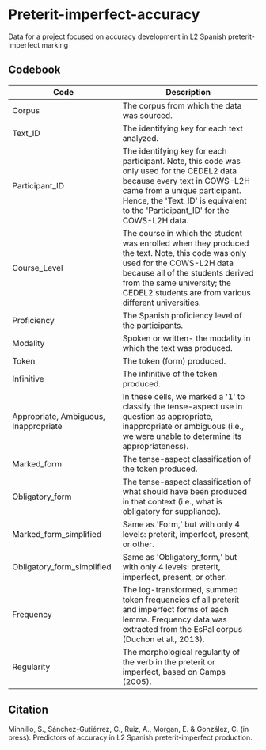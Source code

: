 # Preterit-imperfect-accuracy
Data for a project focused on accuracy development in L2 Spanish preterit-imperfect marking

## Codebook

| Code  | Description |
| ------------- | ------------- |
| Corpus  | The corpus from which the data was sourced.  |
| Text_ID  | The identifying key for each text analyzed.  |
| Participant_ID  | The identifying key for each participant. Note, this code was only used for the CEDEL2 data because every text in COWS-L2H came from a unique participant. Hence, the 'Text_ID' is equivalent to the 'Participant_ID' for the COWS-L2H data. |
| Course_Level  | The course in which the student was enrolled when they produced the text. Note, this code was only used for the COWS-L2H data because all of the students derived from the same university; the CEDEL2 students are from various different universities. |
| Proficiency  | The Spanish proficiency level of the participants.  |
| Modality  | Spoken or written- the modality in which the text was produced.  |
| Token  | The token (form) produced.  |
| Infinitive  | The infinitive of the token produced.  |
| Appropriate, Ambiguous, Inappropriate  | In these cells, we marked a '1' to classify the tense-aspect use in question as appropriate, inappropriate or ambiguous (i.e., we were unable to determine its appropriateness).  |
| Marked_form  | The tense-aspect classification of the token produced.  |
| Obligatory_form  | The tense-aspect classification of what should have been produced in that context (i.e., what is obligatory for suppliance).  |
| Marked_form_simplified  | Same as 'Form,' but with only 4 levels: preterit, imperfect, present, or other. |
| Obligatory_form_simplified  | Same as 'Obligatory_form,' but with only 4 levels: preterit, imperfect, present, or other.  |
| Frequency  | The log-transformed, summed token frequencies of all preterit and imperfect forms of each lemma. Frequency data was extracted from the EsPal corpus (Duchon et al., 2013).  |
| Regularity  | The morphological regularity of the verb in the preterit or imperfect, based on Camps (2005). |

## Citation

Minnillo, S., Sánchez-Gutiérrez, C., Ruiz, A., Morgan, E. & González, C. (in press).
Predictors of accuracy in L2 Spanish preterit-imperfect production.
